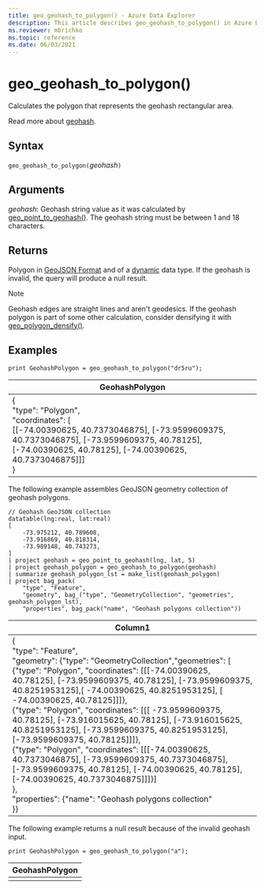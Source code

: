 ```yaml
---
title: geo_geohash_to_polygon() - Azure Data Explorer
description: This article describes geo_geohash_to_polygon() in Azure Data Explorer.
ms.reviewer: mbrichko
ms.topic: reference
ms.date: 06/03/2021
---
```

# geo_geohash_to_polygon()

Calculates the polygon that represents the geohash rectangular area.

Read more about [geohash](https://en.wikipedia.org/wiki/Geohash).  

## Syntax

`geo_geohash_to_polygon(`*geohash*`)`

## Arguments

*geohash*: Geohash string value as it was calculated by [geo_point_to_geohash()](geo-point-to-geohash-function.md). The geohash string must be between 1 and 18 characters.

## Returns

Polygon in [GeoJSON Format](https://tools.ietf.org/html/rfc7946) and of a [dynamic](./scalar-data-types/dynamic.md) data type. If the geohash is invalid, the query will produce a null result.

> [!NOTE]
> Geohash edges are straight lines and aren't geodesics. If the geohash polygon is part of some other calculation, consider densifying it with [geo_polygon_densify()](geo-polygon-densify-function.md).

## Examples

<!-- csl: https://help.kusto.windows.net/Samples -->
```kusto
print GeohashPolygon = geo_geohash_to_polygon("dr5ru");
```

|GeohashPolygon|
|---|
|{<br>"type": "Polygon",<br>"coordinates": [<br>[[-74.00390625, 40.7373046875], [-73.9599609375, 40.7373046875], [-73.9599609375, 40.78125], [-74.00390625, 40.78125], [-74.00390625, 40.7373046875]]]<br>}|

The following example assembles GeoJSON geometry collection of geohash polygons.

<!-- csl: https://help.kusto.windows.net/Samples -->
```kusto
// Geohash GeoJSON collection
datatable(lng:real, lat:real)
[
    -73.975212, 40.789608,
    -73.916869, 40.818314,
    -73.989148, 40.743273,
]
| project geohash = geo_point_to_geohash(lng, lat, 5)
| project geohash_polygon = geo_geohash_to_polygon(geohash)
| summarize geohash_polygon_lst = make_list(geohash_polygon)
| project bag_pack(
    "type", "Feature",
    "geometry", bag_("type", "GeometryCollection", "geometries", geohash_polygon_lst),
    "properties", bag_pack("name", "Geohash polygons collection"))
```

|Column1|
|---|
|{<br>"type": "Feature",<br>"geometry": {"type": "GeometryCollection","geometries": [<br>{"type": "Polygon", "coordinates": [[[-74.00390625, 40.78125], [-73.9599609375, 40.78125], [-73.9599609375, 40.8251953125],[ -74.00390625, 40.8251953125], [ -74.00390625, 40.78125]]]},<br>{"type": "Polygon", "coordinates": [[[ -73.9599609375, 40.78125], [-73.916015625, 40.78125], [-73.916015625, 40.8251953125], [-73.9599609375, 40.8251953125], [-73.9599609375, 40.78125]]]},<br>{"type": "Polygon", "coordinates": [[[-74.00390625, 40.7373046875], [-73.9599609375, 40.7373046875], [-73.9599609375, 40.78125], [-74.00390625, 40.78125], [-74.00390625, 40.7373046875]]]}]<br>},<br>"properties": {"name": "Geohash polygons collection"<br>}}|

The following example returns a null result because of the invalid geohash input.

<!-- csl: https://help.kusto.windows.net/Samples -->
```kusto
print GeohashPolygon = geo_geohash_to_polygon("a");
```

|GeohashPolygon|
|---|
||
